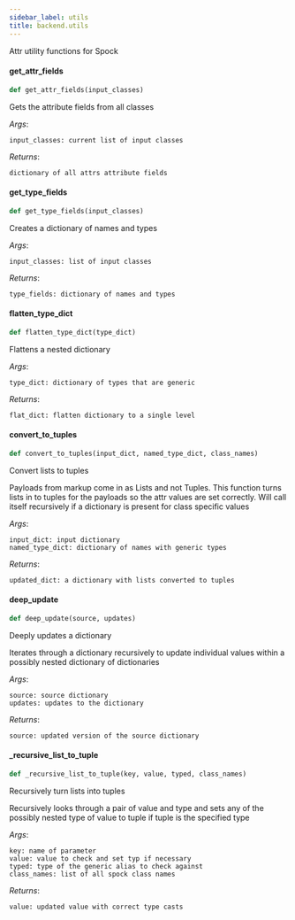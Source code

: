 ```yaml
---
sidebar_label: utils
title: backend.utils
---
```


Attr utility functions for Spock

#### get\_attr\_fields

```python
def get_attr_fields(input_classes)
```

Gets the attribute fields from all classes

*Args*:

    input_classes: current list of input classes

*Returns*:

    dictionary of all attrs attribute fields

#### get\_type\_fields

```python
def get_type_fields(input_classes)
```

Creates a dictionary of names and types

*Args*:

    input_classes: list of input classes

*Returns*:

    type_fields: dictionary of names and types

#### flatten\_type\_dict

```python
def flatten_type_dict(type_dict)
```

Flattens a nested dictionary

*Args*:

    type_dict: dictionary of types that are generic

*Returns*:

    flat_dict: flatten dictionary to a single level

#### convert\_to\_tuples

```python
def convert_to_tuples(input_dict, named_type_dict, class_names)
```

Convert lists to tuples

Payloads from markup come in as Lists and not Tuples. This function turns lists in to tuples for the payloads
so the attr values are set correctly. Will call itself recursively if a dictionary is present for class specific
values

*Args*:

    input_dict: input dictionary
    named_type_dict: dictionary of names with generic types

*Returns*:

    updated_dict: a dictionary with lists converted to tuples

#### deep\_update

```python
def deep_update(source, updates)
```

Deeply updates a dictionary

Iterates through a dictionary recursively to update individual values within a possibly nested dictionary
of dictionaries

*Args*:

    source: source dictionary
    updates: updates to the dictionary

*Returns*:

    source: updated version of the source dictionary

#### \_recursive\_list\_to\_tuple

```python
def _recursive_list_to_tuple(key, value, typed, class_names)
```

Recursively turn lists into tuples

Recursively looks through a pair of value and type and sets any of the possibly nested type of value to tuple
if tuple is the specified type

*Args*:

    key: name of parameter
    value: value to check and set typ if necessary
    typed: type of the generic alias to check against
    class_names: list of all spock class names

*Returns*:

    value: updated value with correct type casts

